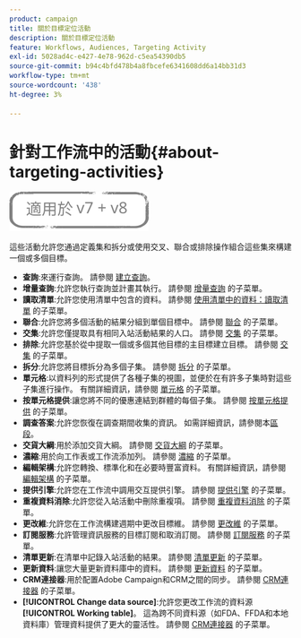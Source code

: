 ```yaml
---
product: campaign
title: 關於目標定位活動
description: 關於目標定位活動
feature: Workflows, Audiences, Targeting Activity
exl-id: 5028ad4c-e427-4e78-962d-c5ea54390db5
source-git-commit: b94c4bfd478b4a8fbcefe6341608dd6a14bb31d3
workflow-type: tm+mt
source-wordcount: '438'
ht-degree: 3%

---
```


# 針對工作流中的活動{#about-targeting-activities}

![](../../assets/common.svg)

這些活動允許您通過定義集和拆分或使用交叉、聯合或排除操作組合這些集來構建一個或多個目標。

* **查詢**:來運行查詢。 請參閱 [建立查詢](query.md#creating-a-query)。
* **增量查詢**:允許您執行查詢並計畫其執行。 請參閱 [增量查詢](incremental-query.md) 的子菜單。
* **讀取清單**:允許您使用清單中包含的資料。 請參閱 [使用清單中的資料：讀取清單](../../platform/using/import-export-workflows.md#using-data-from-a-list--read-list) 的子菜單。
* **聯合**:允許您將多個活動的結果分組到單個目標中。 請參閱 [聯合](union.md) 的子菜單。
* **交集**:允許您僅提取具有相同入站活動結果的人口。 請參閱 [交集](intersection.md) 的子菜單。
* **排除**:允許您基於從中提取一個或多個其他目標的主目標建立目標。 請參閱 [交集](intersection.md) 的子菜單。
* **拆分**:允許您將目標拆分為多個子集。 請參閱 [拆分](split.md) 的子菜單。
* **單元格**:以資料列的形式提供了各種子集的視圖，並便於在有許多子集時對這些子集進行操作。 有關詳細資訊，請參閱 [單元格](cells.md) 的子菜單。
* **按單元格提供**:讓您將不同的優惠連結到群體的每個子集。 請參閱 [按單元格提供](offers-by-cell.md) 的子菜單。
* **調查答案**:允許您恢復在調查期間收集的資訊。 如需詳細資訊，請參閱本[區段](../../surveys/using/getting-started-with-surveys.md)。
* **交貨大綱**:用於添加交貨大綱。 請參閱 [交貨大綱](../../workflow/using/delivery-outline.md) 的子菜單。
* **濃縮**:用於向工作表或工作流添加列。 請參閱 [濃縮](../../workflow/using/enrichment.md) 的子菜單。
* **編輯架構**:允許您轉換、標準化和在必要時豐富資料。 有關詳細資訊，請參閱 [編輯架構](../../workflow/using/edit-schema.md) 的子菜單。
* **提供引擎**:允許您在工作流中調用交互提供引擎。 請參閱 [提供引擎](../../workflow/using/offer-engine.md) 的子菜單。
* **重複資料消除**:允許您從入站活動中刪除重複項。 請參閱 [重複資料消除](../../workflow/using/deduplication.md) 的子菜單。
* **更改維**:允許您在工作流構建週期中更改目標維。 請參閱 [更改維](../../workflow/using/change-dimension.md) 的子菜單。
* **訂閱服務**:允許管理資訊服務的目標訂閱和取消訂閱。 請參閱 [訂閱服務](../../workflow/using/subscription-services.md) 的子菜單。
* **清單更新**:在清單中記錄入站活動的結果。 請參閱 [清單更新](../../workflow/using/list-update.md) 的子菜單。
* **更新資料**:讓您大量更新資料庫中的資料。 請參閱 [更新資料](../../workflow/using/update-data.md) 的子菜單。
* **CRM連接器**:用於配置Adobe Campaign和CRM之間的同步。 請參閱 [CRM連接器](../../workflow/using/crm-connector.md) 的子菜單。
* **[!UICONTROL Change data source]**:允許您更改工作流的資料源 **[!UICONTROL Working table]**。 這為跨不同資料源（如FDA、FFDA和本地資料庫）管理資料提供了更大的靈活性。 請參閱 [CRM連接器](../../workflow/using/change-data-source.md) 的子菜單。
